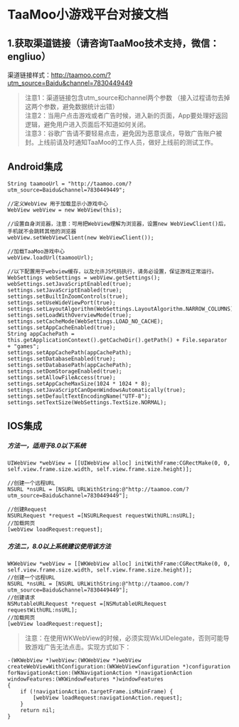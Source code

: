 # TaaMoo小游戏平台对接文档

## 1.获取渠道链接（请咨询TaaMoo技术支持，微信：engliuo）
渠道链接样式：http://taamoo.com/?utm_source=Baidu&channel=7830449449

> 注意1：渠道链接包含utm_source和channel两个参数 （接入过程请勿去掉这两个参数，避免数据统计出错）  
> 注意2：当用户点击游戏或者广告时候，进入新的页面，App要处理好返回逻辑，避免用户进入页面后不知道如何关闭。  
> 注意3：谷歌广告请不要轻易点击，避免因为恶意误点，导致广告账户被封。上线前请及时通知TaaMoo的工作人员，做好上线前的测试工作。


## Android集成
>> 
```
String taamooUrl = "http://taamoo.com/?utm_source=Baidu&channel=7830449449";

//定义WebView 用于加载显示小游戏中心
WebView webView = new WebView(this);

//设置自身浏览器，注意：可用把WebView理解为浏览器，设置new WebViewClient()后，手机就不会跳转其他的浏览器
webView.setWebViewClient(new WebViewClient());

//加载TaaMoo游戏中心
webView.loadUrl(taamooUrl);

//以下配置用于webview缓存，以及允许JS代码执行，请务必设置，保证游戏正常运行。
WebSettings webSettings = webView.getSettings();
webSettings.setJavaScriptEnabled(true);
settings.setJavaScriptEnabled(true);
settings.setBuiltInZoomControls(true);
settings.setUseWideViewPort(true);
settings.setLayoutAlgorithm(WebSettings.LayoutAlgorithm.NARROW_COLUMNS);
settings.setLoadWithOverviewMode(true);
settings.setCacheMode(WebSettings.LOAD_NO_CACHE);
settings.setAppCacheEnabled(true);
String appCachePath = this.getApplicationContext().getCacheDir().getPath() + File.separator + "games";
settings.setAppCachePath(appCachePath);
settings.setDatabaseEnabled(true);
settings.setDatabasePath(appCachePath);
settings.setDomStorageEnabled(true);
settings.setAllowFileAccess(true);
settings.setAppCacheMaxSize(1024 * 1024 * 8);
settings.setJavaScriptCanOpenWindowsAutomatically(true);
settings.setDefaultTextEncodingName("UTF-8");
settings.setTextSize(WebSettings.TextSize.NORMAL);
```

## IOS集成
##### 方法一，适用于8.0以下系统
```
UIWebView *webView = [[UIWebView alloc] initWithFrame:CGRectMake(0, 0, self.view.frame.size.width, self.view.frame.size.height)];

//创建一个远程URL
NSURL *nsURL = [NSURL URLWithString:@"http://taamoo.com/?utm_source=Baidu&channel=7830449449"];  

//创建Request
NSURLRequest *request =[NSURLRequest requestWithURL:nsURL];
//加载网页
[webView loadRequest:request];
```

##### 方法二，8.0以上系统建议使用该方法
```
WKWebView *webView = [[WKWebView alloc] initWithFrame:CGRectMake(0, 0, self.view.frame.size.width, self.view.frame.size.height)];
//创建一个远程URL
NSURL *nsURL = [NSURL URLWithString:@"http://taamoo.com/?utm_source=Baidu&channel=7830449449"];
//创建请求
NSMutableURLRequest *request =[NSMutableURLRequest requestWithURL:nsURL];
//加载网页
[webView loadRequest:request];
```
> 注意：在使用WKWebView的时候，必须实现WkUIDelegate，否则可能导致游戏广告无法点击。实现方式如下：
```
-(WKWebView *)webView:(WKWebView *)webView createWebViewWithConfiguration:(WKWebViewConfiguration *)configuration forNavigationAction:(WKNavigationAction *)navigationAction windowFeatures:(WKWindowFeatures *)windowFeatures
{
    if (!navigationAction.targetFrame.isMainFrame) {
        [webView loadRequest:navigationAction.request];
    }
    return nil;
}
```
